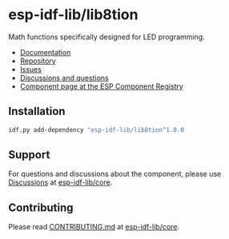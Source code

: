 # esp-idf-lib/lib8tion

Math functions specifically designed for LED programming.

* [Documentation](https://esp-idf-lib.github.io/lib8tion/)
* [Repository](https://github.com/esp-idf-lib/lib8tion)
* [Issues](https://github.com/esp-idf-lib/lib8tion/issues)
* [Discussions and questions](https://github.com/esp-idf-lib/core/discussions)
* [Component page at the ESP Component Registry](https://components.espressif.com/components/esp-idf-lib/lib8tion)

## Installation

```sh
idf.py add-dependency "esp-idf-lib/lib8tion^1.0.0
```

## Support

For questions and discussions about the component, please use
[Discussions](https://github.com/esp-idf-lib/core/discussions)
at [esp-idf-lib/core](https://github.com/esp-idf-lib/core).

## Contributing

Please read [CONTRIBUTING.md](https://github.com/esp-idf-lib/core/blob/main/CONTRIBUTING.md)
at [esp-idf-lib/core](https://github.com/esp-idf-lib/core).
